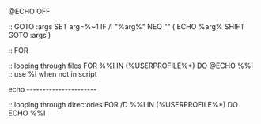 @ECHO OFF

:: GOTO
:args
SET arg=%~1
IF /I "%arg%" NEQ "" (
	ECHO %arg%
	SHIFT
	GOTO :args
)

:: FOR

:: looping through files
FOR %%I IN (%USERPROFILE%\*) DO @ECHO %%I
:: use %I when not in script

echo ----------------------

:: looping through directories
FOR /D %%I IN (%USERPROFILE%\*) DO ECHO %%I
